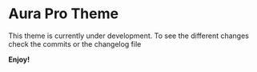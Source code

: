 # Aura Pro Theme 

This theme is currently under development. 
To see the different changes check the commits or the changelog file


**Enjoy!**
